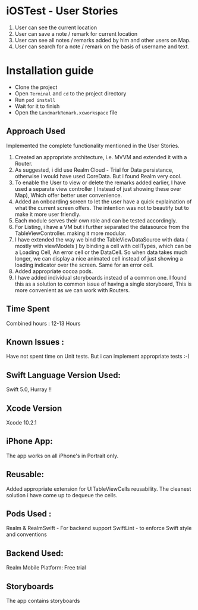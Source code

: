 # iOSTest - User Stories
1. User can see the current location
2. User can save a note / remark for current location
3. User can see all notes / remarks added by him and other users on Map.
4. User can search for a note / remark on the basis of username and text.

# Installation guide

* Clone the project
* Open `Terminal` and `cd` to the project directory
* Run `pod install` 
* Wait for it to finish
* Open the `LandmarkRemark.xcworkspace` file

## Approach Used
Implemented the complete functionality mentioned in the User Stories.
1. Created an appropriate architecture, i.e. MVVM and extended it with a Router.
2. As suggested, i did use Realm Cloud - Trial for Data persistance, otherwise i would have used CoreData.
But i found Realm very cool.
3. To enable the User to view or delete the remarks added earlier, I have used a separate view controller ( Instead of just showing these over Map), Which offer better user convenience. 
4. Added an onboarding screen to let the user have a quick explaination of what the current screen offers. The intention was not to beautify but to make it more user friendly.
5. Each module serves their own role and can be tested accordingly.
6. For Listing, i have a VM but i further separated the datasource from the TableViewController. making it more modular.
7. I have extended the way we bind the TableViewDataSource with data ( mostly with viewModels ) by binding a cell with cellTypes, which can be a Loading Cell, An error cell or the DataCell. So when data takes much longer, we can display a nice animated cell instead of just showing a loading indicator over the screen. Same for an error cell. 
8. Added appropriate cocoa pods.
9. I have added individual storyboards instead of a common one. I found this as a solution to common issue of having a single storyboard, This is more convenient as we can work with Routers.

## Time Spent
Combined hours : 12-13 Hours

## Known Issues : 
Have not spent time on Unit tests.  But i can implement appropriate tests  :-)


## Swift Language Version Used:
Swift 5.0, Hurray !!

## Xcode Version
Xcode 10.2.1

## iPhone App:
The app works on all iPhone's in Portrait only.

## Reusable:
Added appropriate extension for UITableViewCells reusability.
The cleanest solution i have come up to dequeue the cells.

## Pods Used :
Realm & RealmSwift - For backend support
SwiftLint - to enforce Swift style and conventions

## Backend Used:
Realm Mobile Platform: Free trial

## Storyboards
The app contains storyboards
